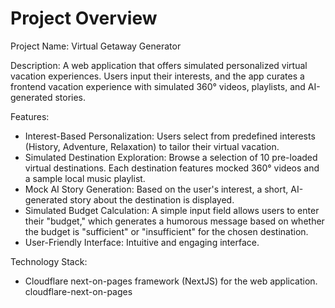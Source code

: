 # Project Overview

Project Name: Virtual Getaway Generator

Description: A web application that offers simulated personalized virtual vacation experiences. Users input their interests, and the app curates a frontend vacation experience with simulated 360° videos, playlists, and AI-generated stories.

Features:
*   Interest-Based Personalization: Users select from predefined interests (History, Adventure, Relaxation) to tailor their virtual vacation.
*   Simulated Destination Exploration: Browse a selection of 10 pre-loaded virtual destinations. Each destination features mocked 360° videos and a sample local music playlist.
*   Mock AI Story Generation: Based on the user's interest, a short, AI-generated story about the destination is displayed.
*   Simulated Budget Calculation: A simple input field allows users to enter their "budget," which generates a humorous message based on whether the budget is "sufficient" or "insufficient" for the chosen destination.
*   User-Friendly Interface: Intuitive and engaging interface.

Technology Stack:
*   Cloudflare next-on-pages framework (NextJS) for the web application.
    <stack>cloudflare-next-on-pages</stack>